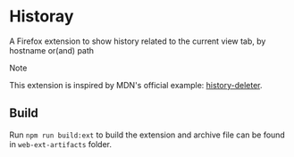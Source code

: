 # Historay

A Firefox extension to show history related to the current view tab, by hostname or(and) path

> [!NOTE]  
> This extension is inspired by MDN's official example: [history-deleter].

[history-deleter]: https://github.com/mdn/webextensions-examples/tree/main/history-deleter

## Build

Run `npm run build:ext` to build the extension and archive file can be found in `web-ext-artifacts` folder.
